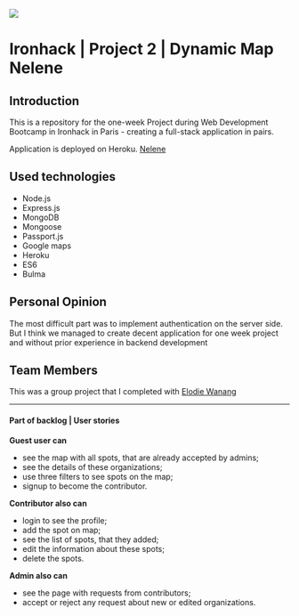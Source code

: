 ![](https://i.imgur.com/1QgrNNw.png)
# Ironhack | Project 2 | Dynamic Map Nelene

## Introduction
This is a repository for the one-week Project during Web Development Bootcamp in Ironhack in Paris - creating a full-stack application in pairs.

Application is deployed on Heroku.
[Nelene](https://nelene.herokuapp.com)

## Used technologies
- Node.js
- Express.js
- MongoDB
- Mongoose
- Passport.js
- Google maps
- Heroku 
- ES6
- Bulma

## Personal Opinion
The most difficult part was to implement authentication on the server side. 
But I think we managed to create decent application for one week project and without prior experience in backend development

## Team Members
This was a group project that I completed with [Elodie Wanang](https://github.com/Lalo8)

---

#### Part of backlog | User stories

**Guest user can**

- see the map with all spots, that are already accepted by admins;
- see the details of these organizations;
- use three filters to see spots on the map;
- signup to become the contributor.


**Contributor also can**

- login to see the profile;
- add the spot on map;
- see the list of spots, that they added;
- edit the information about these spots;
- delete the spots.


**Admin also can**
- see the page with requests from contributors;
- accept or reject any request about new or edited organizations.
